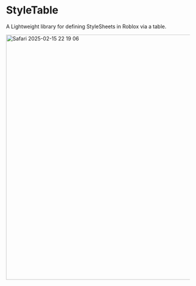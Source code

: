 # StyleTable
A Lightweight library for defining StyleSheets in Roblox via a table.

<img width="669" alt="Safari 2025-02-15 22 19 06" src="https://github.com/user-attachments/assets/d85ef990-d92f-44de-961b-64820277fec9" />

